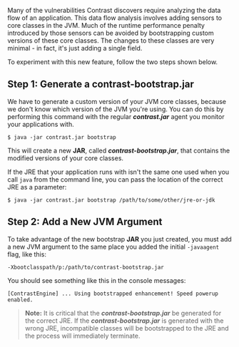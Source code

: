 <!--
title: "Adding Bootstrap Speed Enhancements To The Java Agent"
description: "Instructions on adding Bootstrap speed enhancements to the Java agent"
-->

Many of the vulnerabilities Contrast discovers require analyzing the data flow of an application. This data flow analysis involves adding sensors to core classes in the JVM. Much of the runtime performance penalty introduced by those sensors can be avoided by bootstrapping custom versions of these core classes. The changes to these classes are very minimal - in fact, it's just adding a single field. 

To experiment with this new feature, follow the two steps shown below.

## Step 1: Generate a contrast-bootstrap.jar

We have to generate a custom version of your JVM core classes, because we don't know which version of the JVM you're using. You can do this by performing this command with the regular ***contrast.jar*** agent you monitor your applications with.

```$ java -jar contrast.jar bootstrap```

This will create a new **JAR**, called ***contrast-bootstrap.jar***, that contains the modified versions of your core classes.

If the JRE that your application runs with isn't the same one used when you call ```java``` from the command line, you can pass the location of the correct JRE as a parameter:

```$ java -jar contrast.jar bootstrap /path/to/some/other/jre-or-jdk```


## Step 2: Add a New JVM Argument

To take advantage of the new bootstrap **JAR** you just created, you must add a new JVM argument to the same place you added the initial ```-javaagent``` flag, like this:

```
-Xbootclasspath/p:/path/to/contrast-bootstrap.jar
```

You should see something like this in the console messages:

```
[ContrastEngine] ... Using bootstrapped enhancement! Speed powerup enabled.
```

>**Note:** It is critical that the ***contrast-bootstrap.jar*** be generated for the correct JRE. If the ***contrast-bootstrap.jar*** is generated with the wrong JRE, incompatible classes will be bootstrapped to the JRE and the process will immediately terminate.
